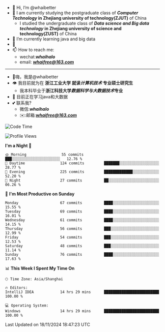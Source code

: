 - 👋 Hi, I’m @whaibetter
- 👀 I am currently studying the postgraduate class of ***Computer Technology* in Zhejiang university of technology(ZJUT)** of China
  -  I studied the undergraduate class of ***Data science and Big data technology* in Zhejiang university of science and technology(ZUST)** of China
- 🌱 I’m currently learning java and big data
- 💞️ 
- 📫 How to reach me: 
  - wechat:***whaihalo***
  - email: ***whaifree@163.com***
 ------------------------
- 👋嗨，我是@whaibetter
- 👁 我目前就为在 **浙江工业大学 就读*计算机技术* 专业硕士研究生**
  - 我本科毕业于**浙江科技大学*数据科学与大数据技术*专业**
- 🌴 目前正在学习java和大数据
- 💕 联系我?
  - 微信:***whaihalo***
  - ✉️:邮箱:***whaifree@163.com***

<!--START_SECTION:waka-->
![Code Time](http://img.shields.io/badge/Code%20Time-619%20hrs%204%20mins-blue)

![Profile Views](http://img.shields.io/badge/Profile%20Views-0-blue)

**I'm a Night 🦉** 

```text
🌞 Morning                55 commits          ███░░░░░░░░░░░░░░░░░░░░░░   12.76 % 
🌆 Daytime                124 commits         ███████░░░░░░░░░░░░░░░░░░   28.77 % 
🌃 Evening                225 commits         █████████████░░░░░░░░░░░░   52.20 % 
🌙 Night                  27 commits          ██░░░░░░░░░░░░░░░░░░░░░░░   06.26 % 
```
📅 **I'm Most Productive on Sunday** 

```text
Monday                   67 commits          ████░░░░░░░░░░░░░░░░░░░░░   15.55 % 
Tuesday                  69 commits          ████░░░░░░░░░░░░░░░░░░░░░   16.01 % 
Wednesday                61 commits          ████░░░░░░░░░░░░░░░░░░░░░   14.15 % 
Thursday                 56 commits          ███░░░░░░░░░░░░░░░░░░░░░░   12.99 % 
Friday                   54 commits          ███░░░░░░░░░░░░░░░░░░░░░░   12.53 % 
Saturday                 48 commits          ███░░░░░░░░░░░░░░░░░░░░░░   11.14 % 
Sunday                   76 commits          ████░░░░░░░░░░░░░░░░░░░░░   17.63 % 
```


📊 **This Week I Spent My Time On** 

```text
🕑︎ Time Zone: Asia/Shanghai

🔥 Editors: 
IntelliJ IDEA            14 hrs 29 mins      █████████████████████████   100.00 % 

💻 Operating System: 
Windows                  14 hrs 29 mins      █████████████████████████   100.00 % 
```


 Last Updated on 18/11/2024 18:47:23 UTC
<!--END_SECTION:waka-->
